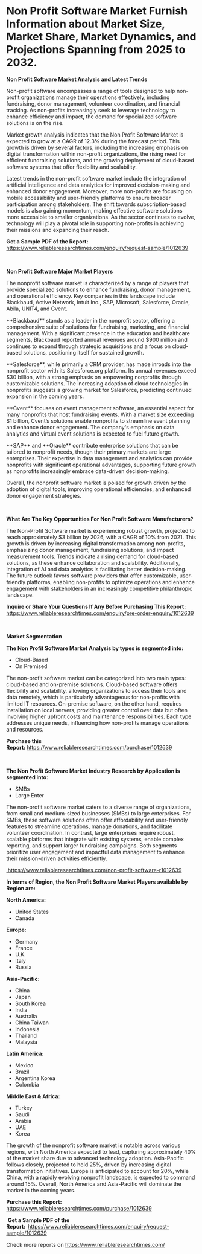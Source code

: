 <p><h1>Non Profit Software Market Furnish Information about Market Size, Market Share, Market Dynamics, and Projections Spanning from 2025 to 2032.</h1></p><p><strong>Non Profit Software Market Analysis and Latest Trends</strong></p>
<p><p>Non-profit software encompasses a range of tools designed to help non-profit organizations manage their operations effectively, including fundraising, donor management, volunteer coordination, and financial tracking. As non-profits increasingly seek to leverage technology to enhance efficiency and impact, the demand for specialized software solutions is on the rise.</p><p>Market growth analysis indicates that the Non Profit Software Market is expected to grow at a CAGR of 12.3% during the forecast period. This growth is driven by several factors, including the increasing emphasis on digital transformation within non-profit organizations, the rising need for efficient fundraising solutions, and the growing deployment of cloud-based software systems that offer flexibility and scalability.</p><p>Latest trends in the non-profit software market include the integration of artificial intelligence and data analytics for improved decision-making and enhanced donor engagement. Moreover, more non-profits are focusing on mobile accessibility and user-friendly platforms to ensure broader participation among stakeholders. The shift towards subscription-based models is also gaining momentum, making effective software solutions more accessible to smaller organizations. As the sector continues to evolve, technology will play a pivotal role in supporting non-profits in achieving their missions and expanding their reach.</p></p>
<p><strong>Get a Sample PDF of the Report:&nbsp;</strong> <a href="https://www.reliableresearchtimes.com/enquiry/request-sample/1012639?utm_campaign=3290&utm_medium=2&utm_source=Github&utm_content=ia&utm_term=06032025&utm_id=non-profit-software">https://www.reliableresearchtimes.com/enquiry/request-sample/1012639</a></p>
<p>&nbsp;</p>
<p><strong>Non Profit Software Major Market Players</strong></p>
<p><p>The nonprofit software market is characterized by a range of players that provide specialized solutions to enhance fundraising, donor management, and operational efficiency. Key companies in this landscape include Blackbaud, Active Network, Intuit Inc., SAP, Microsoft, Salesforce, Oracle, Abila, UNIT4, and Cvent.</p><p>**Blackbaud** stands as a leader in the nonprofit sector, offering a comprehensive suite of solutions for fundraising, marketing, and financial management. With a significant presence in the education and healthcare segments, Blackbaud reported annual revenues around $900 million and continues to expand through strategic acquisitions and a focus on cloud-based solutions, positioning itself for sustained growth.</p><p>**Salesforce**, while primarily a CRM provider, has made inroads into the nonprofit sector with its Salesforce.org platform. Its annual revenues exceed $30 billion, with a strong emphasis on empowering nonprofits through customizable solutions. The increasing adoption of cloud technologies in nonprofits suggests a growing market for Salesforce, predicting continued expansion in the coming years.</p><p>**Cvent** focuses on event management software, an essential aspect for many nonprofits that host fundraising events. With a market size exceeding $1 billion, Cvent’s solutions enable nonprofits to streamline event planning and enhance donor engagement. The company's emphasis on data analytics and virtual event solutions is expected to fuel future growth.</p><p>**SAP** and **Oracle** contribute enterprise solutions that can be tailored to nonprofit needs, though their primary markets are large enterprises. Their expertise in data management and analytics can provide nonprofits with significant operational advantages, supporting future growth as nonprofits increasingly embrace data-driven decision-making.</p><p>Overall, the nonprofit software market is poised for growth driven by the adoption of digital tools, improving operational efficiencies, and enhanced donor engagement strategies.</p></p>
<p>&nbsp;</p>
<p><strong>What Are The Key Opportunities For Non Profit Software Manufacturers?</strong></p>
<p><p>The Non-Profit Software market is experiencing robust growth, projected to reach approximately $3 billion by 2026, with a CAGR of 10% from 2021. This growth is driven by increasing digital transformation among non-profits, emphasizing donor management, fundraising solutions, and impact measurement tools. Trends indicate a rising demand for cloud-based solutions, as these enhance collaboration and scalability. Additionally, integration of AI and data analytics is facilitating better decision-making. The future outlook favors software providers that offer customizable, user-friendly platforms, enabling non-profits to optimize operations and enhance engagement with stakeholders in an increasingly competitive philanthropic landscape.</p></p>
<p><strong>Inquire or Share Your Questions If Any Before Purchasing This Report:</strong> <a href="https://www.reliableresearchtimes.com/enquiry/pre-order-enquiry/1012639?utm_campaign=3290&utm_medium=2&utm_source=Github&utm_content=ia&utm_term=06032025&utm_id=non-profit-software">https://www.reliableresearchtimes.com/enquiry/pre-order-enquiry/1012639</a></p>
<p>&nbsp;</p>
<p><strong>Market Segmentation</strong></p>
<p><strong>The Non Profit Software Market Analysis by types is segmented into:</strong></p>
<p><ul><li>Cloud-Based</li><li>On Premised</li></ul></p>
<p><p>The non-profit software market can be categorized into two main types: cloud-based and on-premise solutions. Cloud-based software offers flexibility and scalability, allowing organizations to access their tools and data remotely, which is particularly advantageous for non-profits with limited IT resources. On-premise software, on the other hand, requires installation on local servers, providing greater control over data but often involving higher upfront costs and maintenance responsibilities. Each type addresses unique needs, influencing how non-profits manage operations and resources.</p></p>
<p><strong>Purchase this Report:&nbsp;</strong><a href="https://www.reliableresearchtimes.com/purchase/1012639?utm_campaign=3290&utm_medium=2&utm_source=Github&utm_content=ia&utm_term=06032025&utm_id=non-profit-software">https://www.reliableresearchtimes.com/purchase/1012639</a></p>
<p>&nbsp;</p>
<p><strong>The Non Profit Software Market Industry Research by Application is segmented into:</strong></p>
<p><ul><li>SMBs</li><li>Large Enter</li></ul></p>
<p><p>The non-profit software market caters to a diverse range of organizations, from small and medium-sized businesses (SMBs) to large enterprises. For SMBs, these software solutions often offer affordability and user-friendly features to streamline operations, manage donations, and facilitate volunteer coordination. In contrast, large enterprises require robust, scalable platforms that integrate with existing systems, enable complex reporting, and support larger fundraising campaigns. Both segments prioritize user engagement and impactful data management to enhance their mission-driven activities efficiently.</p></p>
<p><a href="https://www.reliableresearchtimes.com/non-profit-software-r1012639?utm_campaign=3290&utm_medium=2&utm_source=Github&utm_content=ia&utm_term=06032025&utm_id=non-profit-software">&nbsp;https://www.reliableresearchtimes.com/non-profit-software-r1012639</a></p>
<p><strong>In terms of Region, the Non Profit Software Market Players available by Region are:</strong></p>
<p>
    <p> <strong> North America: </strong>
        <ul>
            <li>United States</li>
            <li>Canada</li>
        </ul>
        </p> 
    <p> <strong> Europe: </strong>
        <ul>
            <li>Germany</li>
            <li>France</li>
            <li>U.K.</li>
            <li>Italy</li>
            <li>Russia</li>
        </ul>
        </p> 
    <p> <strong> Asia-Pacific: </strong>
        <ul>
            <li>China</li>
            <li>Japan</li>
            <li>South Korea</li>
            <li>India</li>
            <li>Australia</li>
            <li>China Taiwan</li>
            <li>Indonesia</li>
            <li>Thailand</li>
            <li>Malaysia</li>
        </ul>
        </p> 
    <p> <strong> Latin America: </strong>
        <ul>
            <li>Mexico</li>
            <li>Brazil</li>
            <li>Argentina Korea</li>
            <li>Colombia</li>
        </ul>
        </p> 
    <p> <strong> Middle East & Africa: </strong>
        <ul>
            <li>Turkey</li>
            <li>Saudi</li>
            <li>Arabia</li>
            <li>UAE</li>
            <li>Korea</li>
        </ul>
    </p>
    </p>
<p><p>The growth of the nonprofit software market is notable across various regions, with North America expected to lead, capturing approximately 40% of the market share due to advanced technology adoption. Asia-Pacific follows closely, projected to hold 25%, driven by increasing digital transformation initiatives. Europe is anticipated to account for 20%, while China, with a rapidly evolving nonprofit landscape, is expected to command around 15%. Overall, North America and Asia-Pacific will dominate the market in the coming years.</p></p>
<p><strong>Purchase this Report: </strong><a href="https://www.reliableresearchtimes.com/purchase/1012639?utm_campaign=3290&utm_medium=2&utm_source=Github&utm_content=ia&utm_term=06032025&utm_id=non-profit-software">https://www.reliableresearchtimes.com/purchase/1012639</a></p>
<p>&nbsp;<strong>Get a Sample PDF of the Report:&nbsp;&nbsp;</strong><a href="https://www.reliableresearchtimes.com/enquiry/request-sample/1012639?utm_campaign=3290&utm_medium=2&utm_source=Github&utm_content=ia&utm_term=06032025&utm_id=non-profit-software">https://www.reliableresearchtimes.com/enquiry/request-sample/1012639</a></p>
<p><strong></strong></p>
<p>Check more reports on <a href="https://www.reliableresearchtimes.com/?utm_campaign=3290&utm_medium=2&utm_source=Github&utm_content=ia&utm_term=06032025&utm_id=non-profit-software">https://www.reliableresearchtimes.com/</a></p>